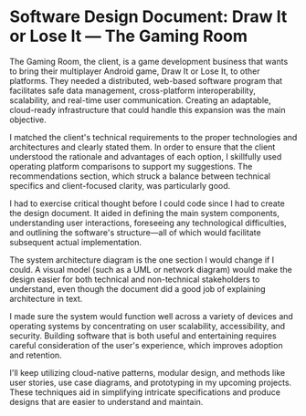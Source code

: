 # Software Design Document: Draw It or Lose It — The Gaming Room
The Gaming Room, the client, is a game development business that wants to bring their multiplayer Android game, Draw It or Lose It, to other platforms.  They needed a distributed, web-based software program that facilitates safe data management, cross-platform interoperability, scalability, and real-time user communication.  Creating an adaptable, cloud-ready infrastructure that could handle this expansion was the main objective.

I matched the client's technical requirements to the proper technologies and architectures and clearly stated them.  In order to ensure that the client understood the rationale and advantages of each option, I skillfully used operating platform comparisons to support my suggestions.  The recommendations section, which struck a balance between technical specifics and client-focused clarity, was particularly good.

I had to exercise critical thought before I could code since I had to create the design document.  It aided in defining the main system components, understanding user interactions, foreseeing any technological difficulties, and outlining the software's structure—all of which would facilitate subsequent actual implementation.

The system architecture diagram is the one section I would change if I could.  A visual model (such as a UML or network diagram) would make the design easier for both technical and non-technical stakeholders to understand, even though the document did a good job of explaining architecture in text.

 I made sure the system would function well across a variety of devices and operating systems by concentrating on user scalability, accessibility, and security.  Building software that is both useful and entertaining requires careful consideration of the user's experience, which improves adoption and retention.

 I'll keep utilizing cloud-native patterns, modular design, and methods like user stories, use case diagrams, and prototyping in my upcoming projects.  These techniques aid in simplifying intricate specifications and produce designs that are easier to understand and maintain.
